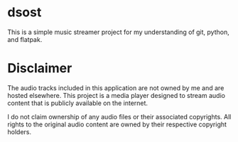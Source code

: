 # dsost
This is a simple music streamer project for my understanding of git, python, and flatpak.






# Disclaimer

The audio tracks included in this application are not owned by me and are hosted elsewhere. This project is a media player designed to stream audio content that is publicly available on the internet. 

I do not claim ownership of any audio files or their associated copyrights. All rights to the original audio content are owned by their respective copyright holders. 

